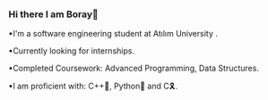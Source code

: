 ### Hi there I am Boray👋

▪I'm a software engineering student at Atılım University .

▪Currently looking for internships.

▪Completed Coursework: Advanced Programming, Data Structures.

▪I am proficient with: C++🔷, Python🐍 and C🎗.


